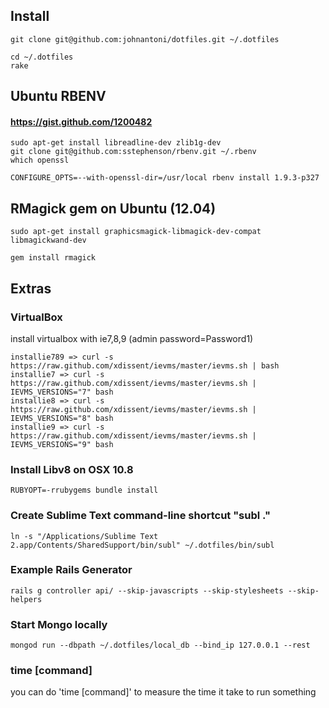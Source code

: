 ## Install

    git clone git@github.com:johnantoni/dotfiles.git ~/.dotfiles

    cd ~/.dotfiles
    rake

## Ubuntu RBENV
#### https://gist.github.com/1200482

    sudo apt-get install libreadline-dev zlib1g-dev
    git clone git@github.com:sstephenson/rbenv.git ~/.rbenv
    which openssl
    
    CONFIGURE_OPTS=--with-openssl-dir=/usr/local rbenv install 1.9.3-p327

## RMagick gem on Ubuntu (12.04)

    sudo apt-get install graphicsmagick-libmagick-dev-compat libmagickwand-dev 

    gem install rmagick

## Extras

### VirtualBox

 install virtualbox with ie7,8,9 (admin password=Password1)

    installie789 => curl -s https://raw.github.com/xdissent/ievms/master/ievms.sh | bash
    installie7 => curl -s https://raw.github.com/xdissent/ievms/master/ievms.sh | IEVMS_VERSIONS="7" bash
    installie8 => curl -s https://raw.github.com/xdissent/ievms/master/ievms.sh | IEVMS_VERSIONS="8" bash
    installie9 => curl -s https://raw.github.com/xdissent/ievms/master/ievms.sh | IEVMS_VERSIONS="9" bash

### Install Libv8 on OSX 10.8

    RUBYOPT=-rrubygems bundle install

### Create Sublime Text command-line shortcut "subl ."

    ln -s "/Applications/Sublime Text 2.app/Contents/SharedSupport/bin/subl" ~/.dotfiles/bin/subl

### Example Rails Generator

    rails g controller api/ --skip-javascripts --skip-stylesheets --skip-helpers

### Start Mongo locally

    mongod run --dbpath ~/.dotfiles/local_db --bind_ip 127.0.0.1 --rest

### time [command]

you can do 'time [command]' to measure the time it take to run something
